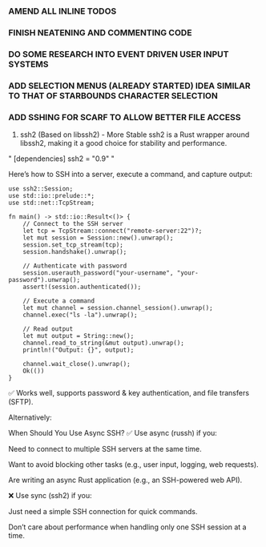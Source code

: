 ### AMEND ALL INLINE TODOS

### FINISH NEATENING AND COMMENTING CODE

### DO SOME RESEARCH INTO EVENT DRIVEN USER INPUT SYSTEMS

### ADD SELECTION MENUS (ALREADY STARTED) IDEA SIMILAR TO THAT OF STARBOUNDS CHARACTER SELECTION


### ADD SSHING FOR SCARF TO ALLOW BETTER FILE ACCESS

1. ssh2 (Based on libssh2) - More Stable
ssh2 is a Rust wrapper around libssh2, making it a good choice for stability and performance.

"
[dependencies]
ssh2 = "0.9"
"

Here’s how to SSH into a server, execute a command, and capture output:


```
use ssh2::Session;
use std::io::prelude::*;
use std::net::TcpStream;

fn main() -> std::io::Result<()> {
    // Connect to the SSH server
    let tcp = TcpStream::connect("remote-server:22")?;
    let mut session = Session::new().unwrap();
    session.set_tcp_stream(tcp);
    session.handshake().unwrap();

    // Authenticate with password
    session.userauth_password("your-username", "your-password").unwrap();
    assert!(session.authenticated());

    // Execute a command
    let mut channel = session.channel_session().unwrap();
    channel.exec("ls -la").unwrap();

    // Read output
    let mut output = String::new();
    channel.read_to_string(&mut output).unwrap();
    println!("Output: {}", output);

    channel.wait_close().unwrap();
    Ok(())
}
```
✅ Works well, supports password & key authentication, and file transfers (SFTP).


Alternatively:


When Should You Use Async SSH?
✅ Use async (russh) if you:

Need to connect to multiple SSH servers at the same time.

Want to avoid blocking other tasks (e.g., user input, logging, web requests).

Are writing an async Rust application (e.g., an SSH-powered web API).

❌ Use sync (ssh2) if you:

Just need a simple SSH connection for quick commands.

Don’t care about performance when handling only one SSH session at a time.
